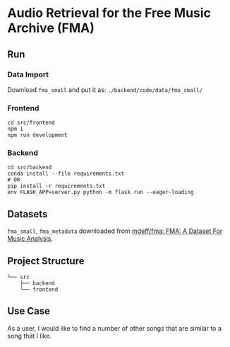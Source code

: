 # Audio Retrieval for the Free Music Archive (FMA)

## Run

### Data Import

Download `fma_small` and put it as: `./backend/code/data/fma_small/`

### Frontend

```shell
cd src/frontend
npm i
npm run development
```

### Backend

```shell
cd src/backend
conda install --file requirements.txt
# OR
pip install -r requirements.txt
env FLASK_APP=server.py python -m flask run --eager-loading
```

## Datasets

`fma_small`, `fma_metadata` downloaded from [mdeff/fma: FMA: A Dataset For Music Analysis](https://www.kaggle.com/ashishpatel26/feature-extraction-from-audio).

## Project Structure

```
└── src
    ├── backend
    └── frontend
```

## Use Case

As a user, I would like to find a number of other songs that are similar to a song that I like.
